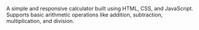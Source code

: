 A simple and responsive calculator built using HTML, CSS, and JavaScript. Supports basic arithmetic operations like addition, subtraction, multiplication, and division.


